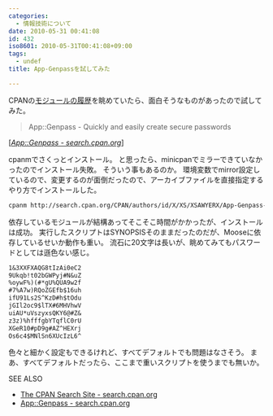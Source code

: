 ```yaml
---
categories:
  - 情報技術について
date: 2010-05-31 00:41:08
id: 432
iso8601: 2010-05-31T00:41:08+09:00
tags:
  - undef
title: App-Genpassを試してみた

---
```


<p>CPANの<a href="http://search.cpan.org/recent">モジュールの履歴</a>を眺めていたら、面白そうなものがあったので試してみた。</p>

<blockquote cite="http://search.cpan.org/~xsawyerx/App-Genpass-0.08/lib/App/Genpass.pm" title="App::Genpass - search.cpan.org" class="blockquote"><p>App::Genpass - Quickly and easily create secure passwords</p></blockquote>

<div class="cite">[<cite><a href="http://search.cpan.org/dist/App-Genpass/">App::Genpass - search.cpan.org</a></cite>]</div>

<p>cpanmでさくっとインストール。
と思ったら、minicpanでミラーできていなかったのでインストール失敗。
そういう事もあるのか。
環境変数でmirror設定しているので、変更するのが面倒だったので、アーカイブファイルを直接指定するやり方でインストールした。</p>

```default
cpanm http://search.cpan.org/CPAN/authors/id/X/XS/XSAWYERX/App-Genpass-0.08.tar.gz
```

<p>依存しているモジュールが結構あってそこそこ時間がかかったが、インストールは成功。
実行したスクリプトはSYNOPSISそのままだったのだが、Mooseに依存しているせいか動作も重い。
流石に20文字は長いが、眺めてみてもパスワードとしては遜色ない感じ。</p>

```default
1&3XXFXAQG8tIzAi0eC2
9Ukqb!t02bGWPyj#N&uZ
%oywF%)(#*gU%QUA9w2f
#7%A7w)RQoZGEfb$16uh
ifU91Ls2S^KzD#h$tOdu
jGIl2oc9$lTX#6MHVhwV
uiAU*uVszyxsQKY6@#Z&
z3z)%hfffgbYTqflC0rU
XGeR10#pD9g#AZ^HEXrj
Os6c4$MNlSn6XUcIzL6^
```

<p>色々と細かく設定もできるけれど、すべてデフォルトでも問題はなさそう。
まあ、すべてデフォルトだったら、ここまで重いスクリプトを使うまでも無いか。</p>

<div>
<p>SEE ALSO</p>
<ul>
<li><a href="http://search.cpan.org/recent">The CPAN Search Site - search.cpan.org</a></li>
<li><a href="http://search.cpan.org/dist/App-Genpass/lib/App/Genpass.pm">App::Genpass - search.cpan.org</a></li>
</ul>
</div>
    	